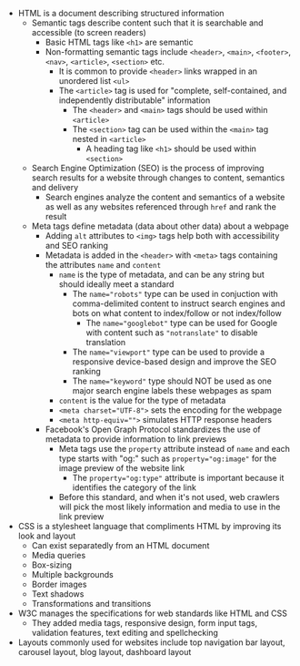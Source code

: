 - HTML is a document describing structured information
  - Semantic tags describe content such that it is searchable and accessible (to screen readers)
    - Basic HTML tags like `<h1>` are semantic
    - Non-formatting semantic tags include `<header>`, `<main>`, `<footer>`, `<nav>`, `<article>`, `<section>` etc.
      - It is common to provide `<header>` links wrapped in an unordered list `<ul>`
      - The `<article>` tag is used for "complete, self-contained, and independently distributable" information
        - The `<header>` and `<main>` tags should be used within `<article>`
        - The `<section>` tag can be used within the `<main>` tag nested in `<article>`
          - A heading tag like `<h1>` should be used within `<section>`
  - Search Engine Optimization (SEO) is the process of improving search results for a website through changes to content, semantics and delivery
    - Search engines analyze the content and semantics of a website as well as any websites referenced through `href` and rank the result
  - Meta tags define metadata (data about other data) about a webpage
    - Adding `alt` attributes to `<img>` tags help both with accessibility and SEO ranking
    - Metadata is added in the `<header>` with `<meta>` tags containing the attributes `name` and `content`
      - `name` is the type of metadata, and can be any string but should ideally meet a standard
        - The `name="robots"` type can be used in conjuction with comma-delimited content to instruct search engines and bots on what content to index/follow or not index/follow
          - The `name="googlebot"` type can be used for Google with content such as `"notranslate"` to disable translation
        - The `name="viewport"` type can be used to provide a responsive device-based design and improve the SEO ranking
        - The `name="keyword"` type should NOT be used as one major search engine labels these webpages as spam
      - `content` is the value for the type of metadata
      - `<meta charset="UTF-8">` sets the encoding for the webpage
      - `<meta http-equiv="">` simulates HTTP response headers
    - Facebook's Open Graph Protocol standardizes the use of metadata to provide information to link previews
      - Meta tags use the `property` attribute instead of `name` and each type starts with "og:" such as `property="og:image"` for the image preview of the website link
        - The `property="og:type"` attribute is important because it identifies the category of the link
      - Before this standard, and when it's not used, web crawlers will pick the most likely information and media to use in the link preview
- CSS is a stylesheet language that compliments HTML by improving its look and layout
  - Can exist separatedly from an HTML document
  - Media queries
  - Box-sizing
  - Multiple backgrounds
  - Border images
  - Text shadows
  - Transformations and transitions
- W3C manages the specifications for web standards like HTML and CSS
  - They added media tags, responsive design, form input tags, validation features, text editing and spellchecking
- Layouts commonly used for websites include top navigation bar layout, carousel layout, blog layout, dashboard layout